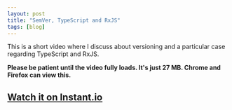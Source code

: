 ```yaml
---
layout: post
title: "SemVer, TypeScript and RxJS"
tags: [blog]
---
```


This is a short video where I discuss about versioning and a particular case regarding TypeScript and RxJS.

**Please be patient until the video fully loads. It's just 27 MB. Chrome and Firefox can view this.**

## [Watch it on Instant.io](https://instant.io/#28c665454562a08e1f464ff64857566f1a828099)
